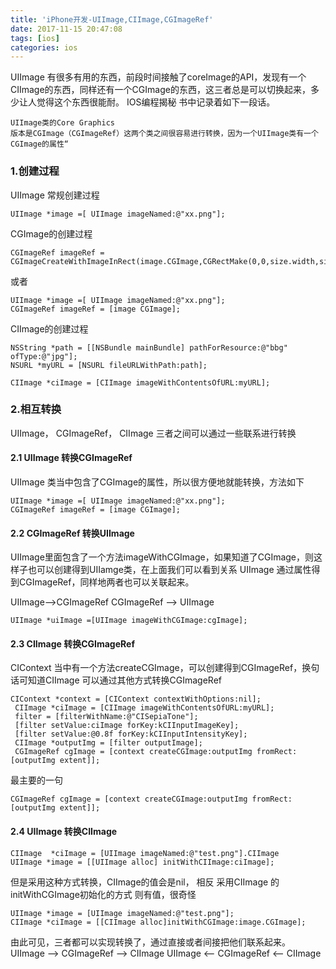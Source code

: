 ```yaml
---
title: 'iPhone开发-UIImage,CIImage,CGImageRef'
date: 2017-11-15 20:47:08
tags: [ios]
categories: ios
---
```


UIImage 有很多有用的东西，前段时间接触了coreImage的API，发现有一个CIImage的东西，同样还有一个CGImage的东西，这三者总是可以切换起来，多少让人觉得这个东西很能耐。
IOS编程揭秘 书中记录着如下一段话。

```
UIImage类的Core Graphics
版本是CGImage（CGImageRef）这两个类之间很容易进行转换，因为一个UIImage类有一个CGImage的属性“
```

<!-- more -->

### 1.创建过程
UIImage 常规创建过程
```
UIImage *image =[ UIImage imageNamed:@"xx.png"];
```
CGImage的创建过程
```
CGImageRef imageRef = CGImageCreateWithImageInRect(image.CGImage,CGRectMake(0,0,size.width,size.height));

```
或者
```
UIImage *image =[ UIImage imageNamed:@"xx.png"];
CGImageRef imageRef = [image CGImage];
```

CIImage的创建过程

```
NSString *path = [[NSBundle mainBundle] pathForResource:@"bbg" ofType:@"jpg"];
NSURL *myURL = [NSURL fileURLWithPath:path];

CIImage *ciImage = [CIImage imageWithContentsOfURL:myURL];
```

### 2.相互转换

UIImage， CGImageRef， CIImage 三者之间可以通过一些联系进行转换

#### 2.1 UIImage 转换CGImageRef
UIImage 类当中包含了CGImage的属性，所以很方便地就能转换，方法如下
```
UIImage *image =[ UIImage imageNamed:@"xx.png"];
CGImageRef imageRef = [image CGImage];
```

#### 2.2 CGImageRef 转换UIImage
UIImage里面包含了一个方法imageWithCGImage，如果知道了CGImage，则这样子也可以创建得到UIIamge类，在上面我们可以看到关系 UIImage 通过属性得到CGImageRef，同样地两者也可以关联起来。

UIImage—>CGImageRef
CGImageRef –> UIImage

```
UIImage *uiImage =[UIImage imageWithCGImage:cgImage];
```
#### 2.3 CIImage 转换CGImageRef
CIContext 当中有一个方法createCGImage，可以创建得到CGImageRef，换句话可知道CIImage 可以通过其他方式转换CGImageRef
```
CIContext *context = [CIContext contextWithOptions:nil];                
 CIImage *ciImage = [CIImage imageWithContentsOfURL:myURL];                
 filter = [filterWithName:@"CISepiaTone"];            
 [filter setValue:ciImage forKey:kCIInputImageKey];
 [filter setValue:@0.8f forKey:kCIInputIntensityKey];
 CIImage *outputImg = [filter outputImage];   
 CGImageRef cgImage = [context createCGImage:outputImg fromRect:[outputImg extent]];
```

最主要的一句
```
CGImageRef cgImage = [context createCGImage:outputImg fromRect:[outputImg extent]];

```

#### 2.4 UIImage 转换CIImage
```
CIImage  *ciImage = [UIImage imageNamed:@"test.png"].CIImage
UIImage *image = [[UIImage alloc] initWithCIImage:ciImage];
```

但是采用这种方式转换，CIImage的值会是nil，
相反 采用CIImage 的initWithCGImage初始化的方式 则有值，很奇怪
```
UIImage *image = [UIImage imageNamed:@"test.png"];
CIImage *ciImage = [[CIImage alloc]initWithCGImage:image.CGImage];
```
由此可见，三者都可以实现转换了，通过直接或者间接把他们联系起来。
UIImage –> CGImageRef –> CIImage
UIImage <– CGImageRef <– CIImage

